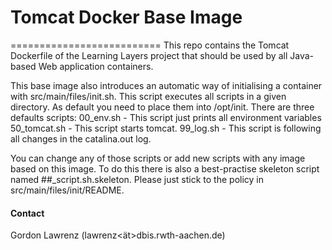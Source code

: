 # Tomcat Docker Base Image
==========================
This repo contains the Tomcat Dockerfile of the Learning Layers project that should be used by all Java-based Web application containers.

This base image also introduces an automatic way of initialising a container with src/main/files/init.sh.
This script executes all scripts in a given directory. As default you need to place them into /opt/init.
There are three defaults scripts:
00_env.sh - This script just prints all environment variables
50_tomcat.sh - This script starts tomcat.
99_log.sh - This script is following all changes in the catalina.out log.

You can change any of those scripts or add new scripts with any image based on this image. To do this there is also a best-practise skeleton script named ##_script.sh.skeleton.
Please just stick to the policy in src/main/files/init/README.

#### Contact
Gordon Lawrenz (lawrenz<ät>dbis.rwth-aachen.de)
